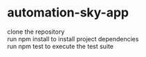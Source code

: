 # automation-sky-app
clone the repository <br /> 
run npm install to install project dependencies <br />
run npm test to execute the test suite <br />
